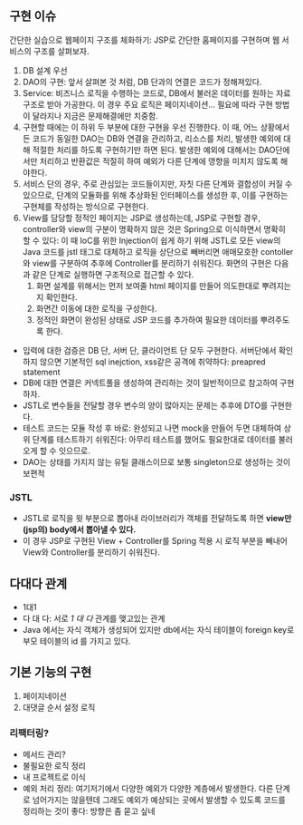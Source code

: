 ## 구현 이슈
간단한 실습으로 웹페이지 구조를 체화하기: JSP로 간단한 홈페이지를 구현하며 웹 서비스의 구조를 살펴보자.
1. DB 설계 우선
2.  DAO의 구현: 앞서 살펴본 것 처럼, DB 단과의 연결은 코드가 정해져있다.
3. Service: 비즈니스 로직을 수행하는 코드로, DB에서 불러온 데이터를 원하는 자료구조로 받아 가공한다. 이 경우 주요 로직은 페이지네이션...  필요에 따라 구현 방법이 달라지나 지금은 문제해결에만 치중함.
4. 구현할 때에는 이 하위 두 부분에 대한 구현을 우선 진행한다. 이 때, 어느 상황에서든 코드가 동일한 DAO는 DB와 연결을 관리하고, 리소스를 처리, 발생한 예외에 대해 적절한 처리를 하도록 구현하기만 하면 된다. 발생한 예외에 대해서는 DAO단에서만 처리하고 반환값은 적절히 하여 예외가 다른 단계에 영향을 미치지 않도록 해야한다.
5. 서비스 단의 경우, 주로 관심있는 코드들이지만, 자칫 다른 단계와 결합성이 커질 수 있으므로, 단계의 모듈화를 위해 추상화된 인터페이스를 생성한 후, 이를 구현하는 구현체를 작성하는 방식으로 구현한다.
6. View를 담당할 정적인 페이지는 JSP로 생성하는데, JSP로 구현할 경우, controller와 view의 구분이 명확하지 않은 것은 Spring으로 이식하면서 명확히 할 수 있다: 이 때  IoC를 위한 Injection이 쉽게 하기 위해 JSTL로 모든 view의 Java 코드를 jstl 태그로 대체하고 로직을 상단으로 빼버리면 애매모호한 contoller 와 view를 구분하여 추후에 Controller를 분리하기 쉬워진다. 화면의 구현은 다음과 같은 단계로 실행하면 구조적으로 접근할 수 있다.
	1. 화면 설계를 위해서는 먼저 보여줄 html 페이지를 만들어 의도한대로 뿌려지는지 확인한다.
	2. 화면간 이동에 대한 로직을 구성한다.
	3. 정적인 화면이 완성된 상태로 JSP 코드를 추가하여 필요한 데이터를 뿌려주도록 한다.

- 입력에 대한 검증은 DB 단, 서버 단, 클라이언트 단 모두 구현한다. 서버단에서 확인하지 않으면 기본적인 sql inejction, xss같은 공격에 취약하다: preapred statement
- DB에 대한 연결은 커넥트풀을 생성하여 관리하는 것이 일반적이므로 참고하여 구현하자.
- JSTL로 변수들을 전달할 경우 변수의 양이 많아지는 문제는 추후에 DTO를 구현한다.
- 테스트 코드는 모듈 작성 후 바로: 완성되고 나면 mock을 만들어 두면 대체하여 상위 단계를 테스트하기 쉬워진다: 아무리 테스트를 했어도 필요한대로 데이터를 불러오게 할 수 잇으므로.
- DAO는 상태를 가지지 않는 유틸 클래스이므로 보통 singleton으로 생성하는 것이 보편적
### JSTL
- JSTL로 로직을 윗 부분으로 뽑아내 라이브러리가 객체를 전달하도록 하면 **view만 (jsp의) body에서 뽑아낼 수 있다.**
- 이 경우 JSP로 구현된 View + Controller를 Spring 적용 시 로직 부분을 빼내어 View와 Controller를 분리하기 쉬워진다.
## 다대다 관계
-  1대1 
- 다 대 다: 서로 _1 대 다_ 관계를 맺고있는 관계
- Java 에서는 자식 객체가 생성되어 있지만 db에서는 자식 테이블이 foreign key로 부모 테이블의 id 를 가지고 있다.

## 기본 기능의 구현
1. 페이지네이션
2. 대댓글 순서 설정 로직
### 리팩터링?
- 메서드 관리?
- 불필요한 로직 정리
- 내 프로젝트로 이식
- 예외 처리 정리: 여기저기에서 다양한 예외가 다양한 계층에서 발생한다. 다른 단계로 넘어가지는 않을텐데 그래도 예외가 예상되는 곳에서 발생할 수 있도록 코드를 정리하는 것이 좋다: 방향은 좀 묻고 싶네